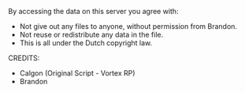 By accessing the data on this server you agree with:
- Not give out any files to anyone, without permission from Brandon.
- Not reuse or redistribute any data in the file.
- This is all under the Dutch copyright law.

CREDITS:
- Calgon (Original Script - Vortex RP)
- Brandon